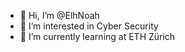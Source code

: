 - 👋 Hi, I’m @ElhNoah
- 👀 I’m interested in Cyber Security
- 🌱 I’m currently learning at ETH Zürich

<!---
ElhNoah/ElhNoah is a ✨ special ✨ repository because its `README.md` (this file) appears on your GitHub profile.
You can click the Preview link to take a look at your changes.
--->

